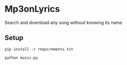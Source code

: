 # Mp3onLyrics
Search and download any song without knowing its name


## Setup

`pip install -r requirements.txt`

`python music.py`